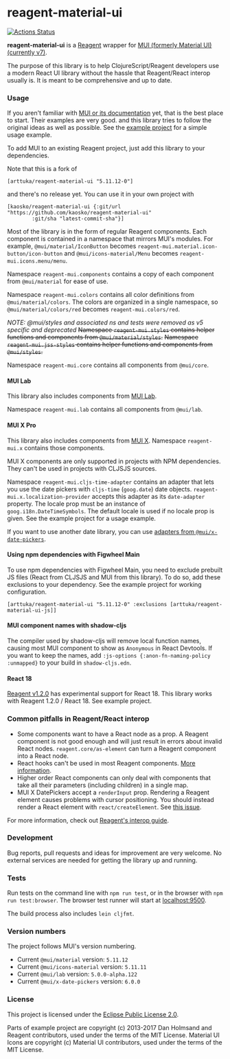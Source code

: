 # reagent-material-ui

[![Actions Status](https://github.com/arttuka/reagent-material-ui/workflows/CI/badge.svg)](https://github.com/arttuka/reagent-material-ui/actions)

**reagent-material-ui** is a [Reagent](http://reagent-project.github.io/) wrapper
for [MUI (formerly Material UI) (currently v7)](https://mui.com/).

The purpose of this library is to help ClojureScript/Reagent developers use a modern React UI library
without the hassle that Reagent/React interop usually is. It is meant to be comprehensive and up to date.

### Usage

If you aren't familiar with [MUI or its documentation](https://mui.com) yet, that is the best place to start.
Their examples are very good. and this library tries to follow the original ideas as well as possible. See the [example project](./example) for a simple usage example.

To add MUI to an existing Reagent project, just add this library to your dependencies.

Note that this is a fork of
```
[arttuka/reagent-material-ui "5.11.12-0"]
```
and there's no release yet. You can use it in your own project with 
```
[kaosko/reagent-material-ui {:git/url "https://github.com/kaosko/reagent-material-ui"
        :git/sha "latest-commit-sha"}]
```

Most of the library is in the form of regular Reagent components. Each component is contained in a namespace that mirrors
MUI's modules. For example, `@mui/material/IconButton` becomes `reagent-mui.material.icon-button/icon-button`
and `@mui/icons-material/Menu` becomes `reagent-mui.icons.menu/menu`.

Namespace `reagent-mui.components` contains a copy of each component from `@mui/material` for ease of use.

Namespace `reagent-mui.colors` contains all color definitions from `@mui/material/colors`.
The colors are organized in a single namespace, so `@mui/material/colors/red` becomes `reagent-mui.colors/red`.

_NOTE: @mui/styles and associated ns and tests were removed as v5 specific and deprecated_
~~Namespace `reagent-mui.styles` contains helper functions and components from `@mui/material/styles`.~~
~~Namespace `reagent-mui.jss-styles` contains helper functions and components from `@mui/styles`.~~

Namespace `reagent-mui.core` contains all components from `@mui/core`.

#### MUI Lab

This library also includes components from [MUI Lab](https://mui.com/components/about-the-lab/).

Namespace `reagent-mui.lab` contains all components from `@mui/lab`.

#### MUI X Pro

This library also includes components from [MUI X](https://mui.com/x/advanced-components/).
Namespace `reagent-mui.x` contains those components.

MUI X components are only supported in projects with NPM dependencies.
They can't be used in projects with CLJSJS sources.

Namespace `reagent-mui.cljs-time-adapter` contains an adapter that lets you use the date pickers with `cljs-time` (`goog.date`) date objects.
`reagent-mui.x.localization-provider` accepts this adapter as its `date-adapter` property.
The locale prop must be an instance of `goog.i18n.DateTimeSymbols`. The default locale is used if no locale prop is given.
See the example project for a usage example.

If you want to use another date library, you can use [adapters from `@mui/x-date-pickers`](https://mui.com/x/react-date-pickers/getting-started/#setup).

#### Using npm dependencies with Figwheel Main

To use npm dependencies with Figwheel Main, you need to exclude prebuilt JS files (React from CLJSJS and MUI from this library).
To do so, add these exclusions to your dependency. See the example project for working configuration.

    [arttuka/reagent-material-ui "5.11.12-0" :exclusions [arttuka/reagent-material-ui-js]]

#### MUI component names with shadow-cljs

The compiler used by shadow-cljs will remove local function names, causing most MUI component to
show as `Anonymous` in React Devtools. If you want to keep the names, add `:js-options {:anon-fn-naming-policy :unmapped}`
to your build in `shadow-cljs.edn`.

#### React 18

[Reagent v1.2.0](https://github.com/reagent-project/reagent/blob/master/CHANGELOG.md#120-2023-02-16) has experimental
support for React 18. This library works with Reagent 1.2.0 / React 18. See example project.

### Common pitfalls in Reagent/React interop

* Some components want to have a React node as a prop. A Reagent component is not good enough and will just result in
  errors about invalid React nodes. `reagent.core/as-element` can turn a Reagent component into a React node.
* React hooks can't be used in most Reagent components. [More information](https://cljdoc.org/d/reagent/reagent/1.1.1/doc/tutorials/react-features#hooks).
* Higher order React components can only deal with components that take all their parameters
  (including children) in a single map.
* MUI X DatePickers accept a `renderInput` prop. Rendering a Reagent element causes problems with cursor positioning.
  You should instead render a React element with `react/createElement`. See [this issue](https://github.com/arttuka/reagent-material-ui/issues/39).
  
For more information, check out [Reagent's interop guide](https://cljdoc.org/d/reagent/reagent/1.1.1/doc/tutorials/interop-with-react).

### Development

Bug reports, pull requests and ideas for improvement are very welcome. No external services are needed for getting the library up and running.

### Tests

Run tests on the command line with `npm run test`, or in the browser with `npm run test:browser`. The browser test runner will start at [localhost:9500](http://localhost:9500).

The build process also includes `lein cljfmt`. 

### Version numbers

The project follows MUI's version numbering.

* Current `@mui/material` version: `5.11.12`
* Current `@mui/icons-material` version: `5.11.11`
* Current `@mui/lab` version: `5.0.0-alpha.122`
* Current `@mui/x-date-pickers` version: `6.0.0`

### License

This project is licensed under the [Eclipse Public License 2.0](https://www.eclipse.org/legal/epl-2.0/).

Parts of example project are copyright (c) 2013-2017 Dan Holmsand and Reagent contributors, used under the terms of the MIT License. Material UI Icons are copyright (c) Material UI contributors, used under the terms of the MIT License. 
